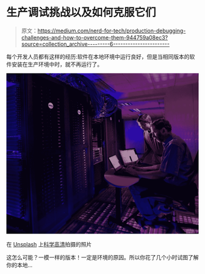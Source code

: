 # 生产调试挑战以及如何克服它们

> 原文：<https://medium.com/nerd-for-tech/production-debugging-challenges-and-how-to-overcome-them-944759a08ec3?source=collection_archive---------6----------------------->

每个开发人员都有这样的经历:软件在本地环境中运行良好，但是当相同版本的软件安装在生产环境中时，就不再运行了。

![](img/9e7c10065ca71f479cf623cd421f7340.png)

在 [Unsplash](https://unsplash.com?utm_source=medium&utm_medium=referral) 上[科学高清](https://unsplash.com/@scienceinhd?utm_source=medium&utm_medium=referral)拍摄的照片

这怎么可能？一模一样的版本！一定是环境的原因。所以你花了几个小时试图了解你的本地…
